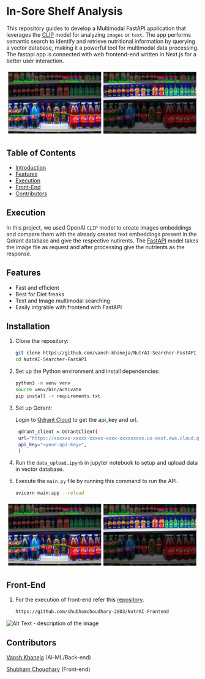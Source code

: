 # In-Sore Shelf Analysis 
This repository guides to develop a Multimodal FastAPI application that leverages the [CLIP](https://openai.com/index/clip/) model for analyzing ```images``` or ```text```. The app performs semantic search to identify and retrieve nutritional information by querying a vector database, making it a powerful tool for multimodal data processing. The fastapi app is connected with web frontend-end written in Next.js for a better user interaction.

![Alt Text - description of the image](https://github.com/vansh-khaneja/In-Store-Shelf-Analysis/blob/main/cobined_output.png?raw=true)

## Table of Contents

- [Introduction](#introduction)
- [Features](#features)
- [Execution](#execution)
- [Front-End](#front-end)
- [Contributors](#contributors)

## Execution

In this project, we used OpenAI ```CLIP``` model to create images embeddings and compare them with the already created text embeddings present in the Qdrant database and give the respective nutirents. The [FastAPI](https://fastapi.tiangolo.com/) model takes the image file as request and after processing give the nutrients as the response.

## Features

- Fast and efficient 
- Best for Diet freaks 
- Text and Image multimodal searching
- Easily intgrable with frontend with FastAPI

## Installation

1. Clone the repository:

    ```sh
    git clone https://github.com/vansh-khaneja/NutrAI-Searcher-FastAPI
    cd NutrAI-Searcher-FastAPI
    ```

2. Set up the Python environment and install dependencies:

    ```sh
    python3 -m venv venv
    source venv/bin/activate
    pip install -r requirements.txt
    ```

3. Set up Qdrant:

    Login to [Qdrant Cloud](https://cloud.qdrant.io/) to get the api_key and url.
   
   ```sh
    qdrant_client = QdrantClient(
    url="https://xxxxxx-xxxxx-xxxxx-xxxx-xxxxxxxxx.us-east.aws.cloud.qdrant.io:6333",
    api_key="<your-api-key>",
    )
    ```
4. Run the ```data_upload.ipynb``` in jupyter notebook to setup and upload data in vector database.

5. Execute the ```main.py``` file by running this command to run the API.

    ```sh
    uvicorn main:app --reload
    ```
    
![Alt Text - description of the image](https://github.com/vansh-khaneja/In-Store-Shelf-Analysis/blob/main/cobined_output.png?raw=true)

## Front-End

1. For the execution of front-end refer this [repository](https://github.com/shubhamchoudhary-2003/NutrAI-Frontend).
    ```sh
   https://github.com/shubhamchoudhary-2003/NutrAI-Frontend
    ```

    

![Alt Text - description of the image](https://github.com/vansh-khaneja/NutrAI-Searcher-FastAPI/blob/main/sample.png?raw=true)


## Contributors
[Vansh Khaneja](https://github.com/vansh-khaneja)  (AI-ML/Back-end)

[Shubham Choudhary](https://github.com/shubhamchoudhary-2003)  (Front-end)


    
